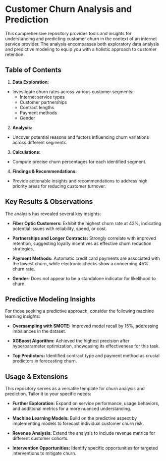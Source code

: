 # Customer Churn Analysis and Prediction
 
This comprehensive repository provides tools and insights for understanding and predicting customer churn in the context of an internet service provider. The analysis encompasses both exploratory data analysis and predictive modeling to equip you with a holistic approach to customer retention.
 
## Table of Contents
 
1. **Data Exploration:**
 - Investigate churn rates across various customer segments:
    - Internet service types
    - Customer partnerships
    - Contract lengths
    - Payment methods
    - Gender
 
2. **Analysis:**
 - Uncover potential reasons and factors influencing churn variations across different segments.
 
3. **Calculations:**
 - Compute precise churn percentages for each identified segment.
 
4. **Findings & Recommendations:**
 - Provide actionable insights and recommendations to address high priority areas for reducing customer turnover.
 
## Key Results & Observations
 
The analysis has revealed several key insights:
 
- **Fiber Optic Customers:** Exhibit the highest churn rate at 42%, indicating potential issues with reliability, speed, or cost.
 
- **Partnerships and Longer Contracts:** Strongly correlate with improved retention, suggesting loyalty incentives as effective churn reduction strategies.
 
- **Payment Methods:** Automatic credit card payments are associated with the lowest churn, while electronic checks show a concerning 45% churn rate.
 
- **Gender:** Does not appear to be a standalone indicator for likelihood to churn.
 
## Predictive Modeling Insights
 
For those seeking a predictive approach, consider the following machine learning insights:
 
- **Oversampling with SMOTE:** Improved model recall by 15%, addressing imbalances in the dataset.
 
- **XGBoost Algorithm:** Achieved the highest precision after hyperparameter optimization, showcasing its effectiveness for this task.
 
- **Top Predictors:** Identified contract type and payment method as crucial predictors in forecasting churn.
 
## Usage & Extensions
 
This repository serves as a versatile template for churn analysis and prediction. Tailor it to your specific needs:
 
- **Further Exploration:** Expand on service performance, usage behaviors, and additional metrics for a more nuanced understanding.
 
- **Machine Learning Models:** Build on the predictive aspect by implementing models to forecast individual customer churn risk.
 
- **Revenue Analysis:** Extend the analysis to include revenue metrics for different customer cohorts.
 
- **Intervention Opportunities:** Identify specific opportunities for targeted interventions to mitigate churn.
